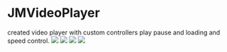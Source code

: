 # JMVideoPlayer
created video player with custom controllers play pause and loading and speed control.
![](Images/loading.png)
![](Images/Speed.png)
![](Images/potriatPlay.png)
![](Images/LandscapePlay.png)
